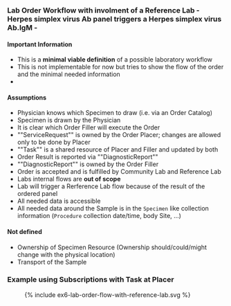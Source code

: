 ### Lab Order Workflow with involment of a Reference Lab - Herpes simplex virus Ab panel triggers a Herpes simplex virus Ab.IgM -

#### Important Information
- This is a **minimal viable definition** of a possible laboratory workflow
- This is not implementable for now but tries to show the flow of the order and the minimal needed information
- 
#### Assumptions
- Physician knows which Specimen to draw (i.e. via an Order Catalog)
- Specimen is drawn by the Physician
- It is clear which Order Filler will execute the Order
- ""ServiceRequest"" is owned by the Order Placer; changes are allowed only to be done by Placer
- ""Task"" is a shared resource of Placer and Filler and updated by both
- Order Result is reported via ""DiagnosticReport""
- ""DiagnosticReport"" is owned by the Order Filler
- Order is accepted and is fulfilled by Community Lab and Reference Lab
- Labs internal flows are **out of scope**
- Lab will trigger a Rerference Lab flow because of the result of the ordered panel
- All needed data is accessible
- All needed data around the Sample is in the `Specimen` like collection information (`Procedure` collection date/time, body Site, ...)
#### Not defined
- Ownership of Specimen Resource (Ownership should/could/might change with the physical location)
- Transport of the Sample

### Example using Subscriptions with Task at Placer
<figure>
  {% include ex6-lab-order-flow-with-reference-lab.svg %}
</figure>
